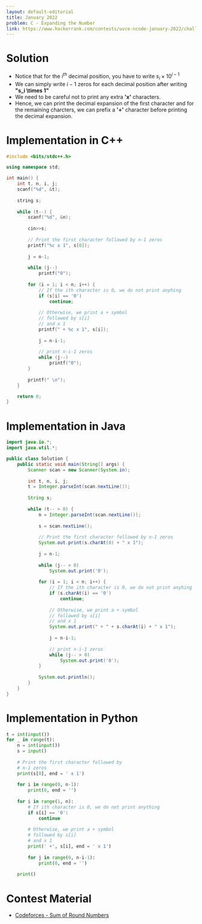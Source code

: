 ```yaml
---
layout: default-editorial
title: January 2022
problem: C - Expanding the Number
link: https://www.hackerrank.com/contests/uvce-ncode-january-2022/challenges/c-expanding-the-number
---
```

# Solution

- Notice that for the $i^{th}$ decimal position, you have to write $s_i \times 10^{i-1}$
- We can simply write $i-1$ zeros for each decimal position after writing **"s_i \times 1"**
- We need to be careful not to print any extra **'x'** characters.
- Hence, we can print the decimal expansion of the first character and for the remaining charcters, we can prefix a **'+'** character before printing the decimal expansion.

$$$$

# Implementation in C++

```cpp
#include <bits/stdc++.h>

using namespace std;

int main() {
    int t, n, i, j;
    scanf("%d", &t);
    
    string s;
    
    while (t--) {
        scanf("%d", &n);
        
        cin>>s;
        
        // Print the first character followed by n-1 zeros
        printf("%c x 1", s[0]);
        
        j = n-1;
        
        while (j--)
            printf("0");
        
        for (i = 1; i < n; i++) {
            // If the ith character is 0, we do not print anyhing
            if (s[i] == '0')
                continue;
            
            // Otherwise, we print a + symbol
            // followed by s[i]
            // and x 1
            printf(" + %c x 1", s[i]);
            
            j = n-i-1;
            
            // print n-i-1 zeros
            while (j--)
                printf("0");
        }
        
        printf(" \n");
    }

    return 0;
}


```

$$$$

# Implementation in Java

```java
import java.io.*;
import java.util.*;

public class Solution {
    public static void main(String[] args) {
        Scanner scan = new Scanner(System.in);
        
        int t, n, i, j;
        t = Integer.parseInt(scan.nextLine());
        
        String s;
        
        while (t-- > 0) {
            n = Integer.parseInt(scan.nextLine());
            
            s = scan.nextLine();
            
            // Print the first character followed by n-1 zeros
            System.out.print(s.charAt(0) + " x 1");
            
            j = n-1;
            
            while (j-- > 0)
                System.out.print('0');
                
            for (i = 1; i < n; i++) {
                // If the ith character is 0, we do not print anyhing
                if (s.charAt(i) == '0')
                    continue;
                
                // Otherwise, we print a + symbol
                // followed by s[i]
                // and x 1
                System.out.print(" + " + s.charAt(i) + " x 1");
                
                j = n-i-1;
                
                // print n-i-1 zeros
                while (j-- > 0)
                    System.out.print('0');
            }
            
            System.out.println();
        }
    }
}
```

$$$$

# Implementation in Python

```python
t = int(input())
for _ in range(t):
    n = int(input())
    s = input()
    
    # Print the first character followed by 
    # n-1 zeros
    print(s[0], end = ' x 1')
    
    for i in range(0, n-1):
        print(0, end = '')
        
    for i in range(1, n):
        # If ith character is 0, we do not print anything
        if s[i] == '0':
            continue
            
        # Otherwise, we print a + symbol
        # followed by s[i]
        # and x 1
        print(' +', s[i], end = ' x 1')
        
        for j in range(0, n-i-1):
            print(0, end = '')
            
    print()
```

$$$$

# Contest Material

- [Codeforces - Sum of Round Numbers](https://codeforces.com/contest/1352/problem/A)

